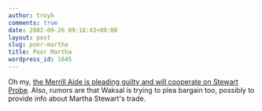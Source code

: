 ```yaml
---
author: troyh
comments: true
date: 2002-09-26 09:18:43+00:00
layout: post
slug: poor-martha
title: Poor Martha
wordpress_id: 1645
---
```


Oh my, [ the Merrill Aide is pleading guilty and will cooperate on Stewart Probe](http://online.wsj.com/article/0,,SB1032988339939709233,00.html?mod=home_whats_news_us). Also, rumors are that Waksal  is trying to plea bargain too, possibly to provide info about Martha Stewart's trade.
